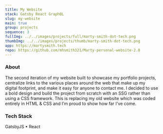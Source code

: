 ```yaml
---
title: My Website
stack: Gatsby React GraphQL
slug: my-website
main: true
group: projects
sequence: 3
fullImg: ../../images/projects/full/marty-smith-dot-tech.png
thumbImg: ../../images/projects/thumb/marty-smith-dot-tech.png
app: https://martysmith.tech
repo: https://github.com/mhsmith321/Marty-personal-website-2.0
---
```


### About

The second iteration of my website built to showcase my portfolio projects, centralize links to the various places around the web that make up my digital footprint, and make it easy for anyone to contact me.  I decided to use a bold design and build the project from scratch with an SSG rather than using a CSS framework.  This is replacing my old website which was coded entirely in HTML & CSS and I'm proud to show how far I've come.

### Tech Stack
GatsbyJS • React